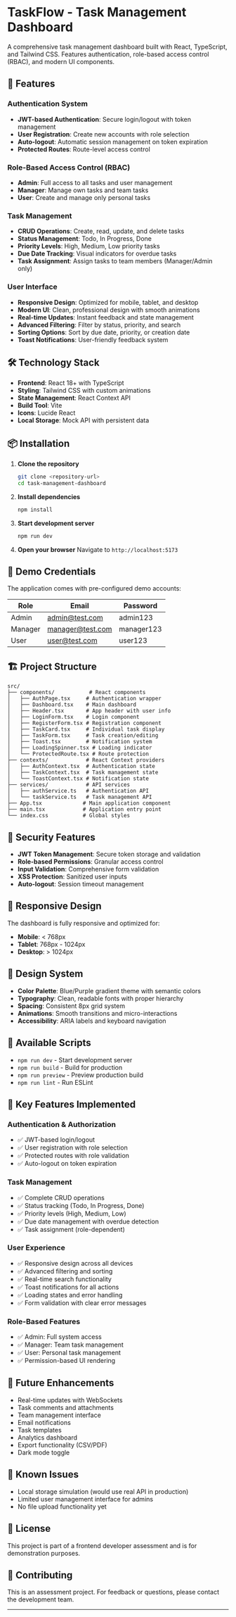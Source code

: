 # TaskFlow - Task Management Dashboard

A comprehensive task management dashboard built with React, TypeScript, and Tailwind CSS. Features authentication, role-based access control (RBAC), and modern UI components.

## 🚀 Features

### Authentication System
- **JWT-based Authentication**: Secure login/logout with token management
- **User Registration**: Create new accounts with role selection
- **Auto-logout**: Automatic session management on token expiration
- **Protected Routes**: Route-level access control

### Role-Based Access Control (RBAC)
- **Admin**: Full access to all tasks and user management
- **Manager**: Manage own tasks and team tasks
- **User**: Create and manage only personal tasks

### Task Management
- **CRUD Operations**: Create, read, update, and delete tasks
- **Status Management**: Todo, In Progress, Done
- **Priority Levels**: High, Medium, Low priority tasks
- **Due Date Tracking**: Visual indicators for overdue tasks
- **Task Assignment**: Assign tasks to team members (Manager/Admin only)

### User Interface
- **Responsive Design**: Optimized for mobile, tablet, and desktop
- **Modern UI**: Clean, professional design with smooth animations
- **Real-time Updates**: Instant feedback and state management
- **Advanced Filtering**: Filter by status, priority, and search
- **Sorting Options**: Sort by due date, priority, or creation date
- **Toast Notifications**: User-friendly feedback system

## 🛠️ Technology Stack

- **Frontend**: React 18+ with TypeScript
- **Styling**: Tailwind CSS with custom animations
- **State Management**: React Context API
- **Build Tool**: Vite
- **Icons**: Lucide React
- **Local Storage**: Mock API with persistent data

## 📦 Installation

1. **Clone the repository**
   ```bash
   git clone <repository-url>
   cd task-management-dashboard
   ```

2. **Install dependencies**
   ```bash
   npm install
   ```

3. **Start development server**
   ```bash
   npm run dev
   ```

4. **Open your browser**
   Navigate to `http://localhost:5173`

## 🔑 Demo Credentials

The application comes with pre-configured demo accounts:

| Role | Email | Password |
|------|-------|----------|
| Admin | admin@test.com | admin123 |
| Manager | manager@test.com | manager123 |
| User | user@test.com | user123 |

## 🏗️ Project Structure

```
src/
├── components/           # React components
│   ├── AuthPage.tsx     # Authentication wrapper
│   ├── Dashboard.tsx    # Main dashboard
│   ├── Header.tsx       # App header with user info
│   ├── LoginForm.tsx    # Login component
│   ├── RegisterForm.tsx # Registration component
│   ├── TaskCard.tsx     # Individual task display
│   ├── TaskForm.tsx     # Task creation/editing
│   ├── Toast.tsx        # Notification system
│   ├── LoadingSpinner.tsx # Loading indicator
│   └── ProtectedRoute.tsx # Route protection
├── contexts/            # React Context providers
│   ├── AuthContext.tsx  # Authentication state
│   ├── TaskContext.tsx  # Task management state
│   └── ToastContext.tsx # Notification state
├── services/            # API services
│   ├── authService.ts   # Authentication API
│   └── taskService.ts   # Task management API
├── App.tsx             # Main application component
├── main.tsx            # Application entry point
└── index.css           # Global styles
```

## 🔐 Security Features

- **JWT Token Management**: Secure token storage and validation
- **Role-based Permissions**: Granular access control
- **Input Validation**: Comprehensive form validation
- **XSS Protection**: Sanitized user inputs
- **Auto-logout**: Session timeout management

## 📱 Responsive Design

The dashboard is fully responsive and optimized for:
- **Mobile**: < 768px
- **Tablet**: 768px - 1024px
- **Desktop**: > 1024px

## 🎨 Design System

- **Color Palette**: Blue/Purple gradient theme with semantic colors
- **Typography**: Clean, readable fonts with proper hierarchy
- **Spacing**: Consistent 8px grid system
- **Animations**: Smooth transitions and micro-interactions
- **Accessibility**: ARIA labels and keyboard navigation

## 🔧 Available Scripts

- `npm run dev` - Start development server
- `npm run build` - Build for production
- `npm run preview` - Preview production build
- `npm run lint` - Run ESLint

## 🌟 Key Features Implemented

### Authentication & Authorization
- ✅ JWT-based login/logout
- ✅ User registration with role selection
- ✅ Protected routes with role validation
- ✅ Auto-logout on token expiration

### Task Management
- ✅ Complete CRUD operations
- ✅ Status tracking (Todo, In Progress, Done)
- ✅ Priority levels (High, Medium, Low)
- ✅ Due date management with overdue detection
- ✅ Task assignment (role-dependent)

### User Experience
- ✅ Responsive design across all devices
- ✅ Advanced filtering and sorting
- ✅ Real-time search functionality
- ✅ Toast notifications for all actions
- ✅ Loading states and error handling
- ✅ Form validation with clear error messages

### Role-Based Features
- ✅ Admin: Full system access
- ✅ Manager: Team task management
- ✅ User: Personal task management
- ✅ Permission-based UI rendering

## 🚧 Future Enhancements

- Real-time updates with WebSockets
- Task comments and attachments
- Team management interface
- Email notifications
- Task templates
- Analytics dashboard
- Export functionality (CSV/PDF)
- Dark mode toggle

## 🐛 Known Issues

- Local storage simulation (would use real API in production)
- Limited user management interface for admins
- No file upload functionality yet

## 📄 License

This project is part of a frontend developer assessment and is for demonstration purposes.

## 👥 Contributing

This is an assessment project. For feedback or questions, please contact the development team.

---

